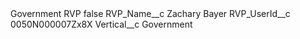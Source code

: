 <?xml version="1.0" encoding="UTF-8"?>
<CustomMetadata xmlns="http://soap.sforce.com/2006/04/metadata" xmlns:xsi="http://www.w3.org/2001/XMLSchema-instance" xmlns:xsd="http://www.w3.org/2001/XMLSchema">
    <label>Government RVP</label>
    <protected>false</protected>
    <values>
        <field>RVP_Name__c</field>
        <value xsi:type="xsd:string">Zachary Bayer</value>
    </values>
    <values>
        <field>RVP_UserId__c</field>
        <value xsi:type="xsd:string">0050N000007Zx8X</value>
    </values>
    <values>
        <field>Vertical__c</field>
        <value xsi:type="xsd:string">Government</value>
    </values>
</CustomMetadata>
